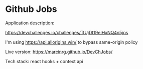 # Github Jobs

Application description: 

https://devchallenges.io/challenges/TtUjDt19eIHxNQ4n5jps

I'm using https://api.allorigins.win/ to bypass same-origin policy

Live version:
https://marcinrg.github.io/DevChJobs/

Tech stack: react hooks + context api


    
